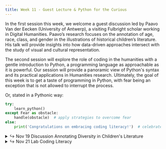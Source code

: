 ```yaml
---
title: Week 11 - Guest Lecture & Python for the Curious
---
```


In the first session this week, we welcome a guest discussion led by Paavo Van der Eecken (University of Antwerp), a visiting Fulbright scholar working in Digital Humanities. Paavo’s research focuses on the annotation of age, race, class, and gender in the illustrations of historical children’s literature. His talk will provide insights into how data-driven approaches intersect with the study of visual and cultural representation.

The second session will explore the role of coding in the humanities with a gentle introduction to Python, a programming language as approachable as it is powerful. Our session will provide a panoramic view of Python's syntax and its practical applications in Humanities research. Ultimately, the goal of this week is to get a taste of programming in Python, with fear being an exception that is not allowed to interrupt the process.

Or, stated in a Pythonic way:

```python
try:
    learn_python()
except Fear as obstacle:
    handle(obstacle)  # apply strategies to overcome fear
else:
    print('Congratulations on embracing coding literacy!')  # celebrate
```

<details>
  <summary class="session-summary">
    <span class="arrow">↪</span>
    <span class="date-label">Nov 19</span>
    <span class="label label-blue">Discussion</span>
    <span class="session-title">Annotating Diversity in Children's Literature</span>
  </summary>
  <div markdown="1">
- Slides (_coming soon!_)
- Pre-Class Reading (no Perusall annotations required, only a reflection on Slack!):
  - [Edmond, Jennifer. “Managing Uncertainty in the Humanities: Digital and Analogue Approaches.”](https://app.perusall.com/courses/intro-to-digital-humanities-fall-2024/edmond-2018-managing-uncertainty-in-the-humanities-digital-an) *Proceedings of the Sixth International Conference on Technological Ecosystems for Enhancing Multiculturality*, ACM, 2018, pp. 840–44.
  - [Scheuerman, Morgan Klaus, et al. “Do Datasets Have Politics? Disciplinary Values in Computer Vision Dataset Development.”](https://app.perusall.com/courses/intro-to-digital-humanities-fall-2024/do-datasets-have-politics-disciplinary-values-in-computer-vision-dataset-development-636786287) *Proceedings of the ACM on Human-Computer Interaction*, vol. 5, no. CSCW2, Oct. 2021, pp. 1–37.
  - **Post your reflection in the** <a href="https://introtodh-fall2024.slack.com/archives/C07JYA7QTM0" style="color: #ee6374;">**#reflections** </a>**channel on Slack** <a style="color: #ee6374;">**no later than 11:59PM on the day before our class.**</a>
</div>
</details>

<details>
  <summary class="session-summary">
    <span class="arrow">↪</span>
    <span class="date-label">Nov 21</span>
    <span class="label label-red">Lab</span>
    <span class="session-title">Coding Literacy</span>
  </summary>
  <div markdown="1">
  - [Notebook](https://colab.research.google.com/drive/1k-9fcOZ4oYGyPvG-Ju7_Wa5J-_np62Hw?usp=sharing)
- Pre-Class Reflection (no Perusall annotations required, only a reflection on Slack!):
  - [Schmidt, Benjamin M. “Do Digital Humanists Need to Understand Algorithms?”](https://app.perusall.com/courses/intro-to-digital-humanities-fall-2024/schmidt_2016_do-digital-humanists-need-to-understand-algorithms) _Debates in the Digital Humanities_, vol. 53, 2016.
  - [Vee, Annette. “Introduction. Computer Programming as Literacy.”](https://app.perusall.com/courses/intro-to-digital-humanities-fall-2024/vee-2017-introduction-computer-programming-as-literacy) _Coding Literacy: How Computer Programming Is Changing Writing_, The MIT Press, 2017.
  - **Post your reflection in the** <a href="https://introtodh-fall2024.slack.com/archives/C07JYA7QTM0" style="color: #ee6374;">**#reflections** </a>**channel on Slack** <a style="color: #ee6374;">**no later than 11:59PM on the day before our class.**</a>
</div>
</details>